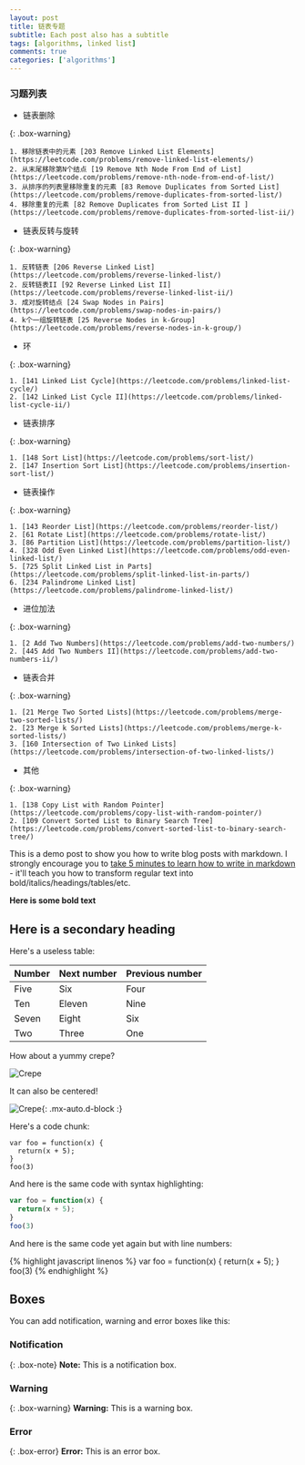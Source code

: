 ```yaml
---
layout: post
title: 链表专题
subtitle: Each post also has a subtitle
tags: [algorithms, linked list]
comments: true
categories: ['algorithms']
---
```




### 习题列表
* 链表删除

{: .box-warning}

    1. 移除链表中的元素 [203 Remove Linked List Elements](https://leetcode.com/problems/remove-linked-list-elements/)      
    2. 从末尾移除第N个结点 [19 Remove Nth Node From End of List](https://leetcode.com/problems/remove-nth-node-from-end-of-list/)    
    3. 从排序的列表里移除重复的元素 [83 Remove Duplicates from Sorted List](https://leetcode.com/problems/remove-duplicates-from-sorted-list/)      
    4. 移除重复的元素 [82 Remove Duplicates from Sorted List II ](https://leetcode.com/problems/remove-duplicates-from-sorted-list-ii/)    

* 链表反转与旋转

{: .box-warning}

    1. 反转链表 [206 Reverse Linked List](https://leetcode.com/problems/reverse-linked-list/)     
    2. 反转链表II [92 Reverse Linked List II](https://leetcode.com/problems/reverse-linked-list-ii/)      
    3. 成对旋转结点 [24 Swap Nodes in Pairs](https://leetcode.com/problems/swap-nodes-in-pairs/)      
    4. k个一组旋转链表 [25 Reverse Nodes in k-Group](https://leetcode.com/problems/reverse-nodes-in-k-group/)    
  
* 环

{: .box-warning}

    1. [141 Linked List Cycle](https://leetcode.com/problems/linked-list-cycle/)    
    2. [142 Linked List Cycle II](https://leetcode.com/problems/linked-list-cycle-ii/)   

* 链表排序

{: .box-warning}

    1. [148 Sort List](https://leetcode.com/problems/sort-list/)    
    2. [147 Insertion Sort List](https://leetcode.com/problems/insertion-sort-list/)    


* 链表操作

{: .box-warning}

    1. [143 Reorder List](https://leetcode.com/problems/reorder-list/)    
    2. [61 Rotate List](https://leetcode.com/problems/rotate-list/)      
    3. [86 Partition List](https://leetcode.com/problems/partition-list/)    
    4. [328 Odd Even Linked List](https://leetcode.com/problems/odd-even-linked-list/)  
    5. [725 Split Linked List in Parts](https://leetcode.com/problems/split-linked-list-in-parts/)    
    6. [234 Palindrome Linked List](https://leetcode.com/problems/palindrome-linked-list/)      

* 进位加法

{: .box-warning}

    1. [2 Add Two Numbers](https://leetcode.com/problems/add-two-numbers/)    
    2. [445 Add Two Numbers II](https://leetcode.com/problems/add-two-numbers-ii/)    

* 链表合并

{: .box-warning}

    1. [21 Merge Two Sorted Lists](https://leetcode.com/problems/merge-two-sorted-lists/)    
    2. [23 Merge k Sorted Lists](https://leetcode.com/problems/merge-k-sorted-lists/)    
    3. [160 Intersection of Two Linked Lists](https://leetcode.com/problems/intersection-of-two-linked-lists/)    

* 其他

{: .box-warning}

    1. [138 Copy List with Random Pointer](https://leetcode.com/problems/copy-list-with-random-pointer/)   
    2. [109 Convert Sorted List to Binary Search Tree](https://leetcode.com/problems/convert-sorted-list-to-binary-search-tree/)    



This is a demo post to show you how to write blog posts with markdown.  I strongly encourage you to [take 5 minutes to learn how to write in markdown](https://markdowntutorial.com/) - it'll teach you how to transform regular text into bold/italics/headings/tables/etc.

**Here is some bold text**

## Here is a secondary heading

Here's a useless table:

| Number | Next number | Previous number |
| :------ |:--- | :--- |
| Five | Six | Four |
| Ten | Eleven | Nine |
| Seven | Eight | Six |
| Two | Three | One |


How about a yummy crepe?

![Crepe](https://s3-media3.fl.yelpcdn.com/bphoto/cQ1Yoa75m2yUFFbY2xwuqw/348s.jpg)

It can also be centered!

![Crepe](https://s3-media3.fl.yelpcdn.com/bphoto/cQ1Yoa75m2yUFFbY2xwuqw/348s.jpg){: .mx-auto.d-block :}

Here's a code chunk:

~~~
var foo = function(x) {
  return(x + 5);
}
foo(3)
~~~

And here is the same code with syntax highlighting:

```javascript
var foo = function(x) {
  return(x + 5);
}
foo(3)
```

And here is the same code yet again but with line numbers:

{% highlight javascript linenos %}
var foo = function(x) {
  return(x + 5);
}
foo(3)
{% endhighlight %}

## Boxes
You can add notification, warning and error boxes like this:

### Notification

{: .box-note}
**Note:** This is a notification box.

### Warning

{: .box-warning}
**Warning:** This is a warning box.

### Error

{: .box-error}
**Error:** This is an error box.

